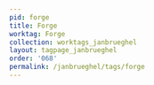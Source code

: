 ```yaml
---
pid: forge
title: Forge
worktag: Forge
collection: worktags_janbrueghel
layout: tagpage_janbrueghel
order: '068'
permalink: /janbrueghel/tags/forge
---
```

